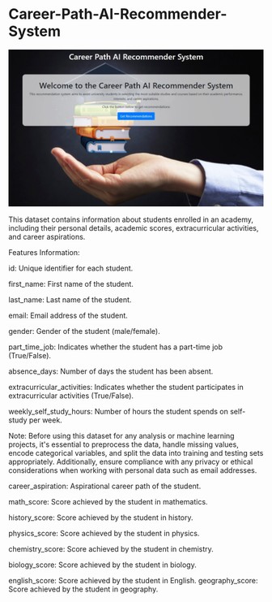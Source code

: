 # Career-Path-AI-Recommender-System

![banner](https://github.com/Azmary413/Career-Path-AI-Recommender-System/blob/main/Career-Path-AI%20home%20page.jpg)

This dataset contains information about students enrolled in an academy, including their personal details, academic scores, extracurricular activities, and career aspirations.

Features Information: 

id: Unique identifier for each student.

first_name: First name of the student.

last_name: Last name of the student.

email: Email address of the student.

gender: Gender of the student (male/female).

part_time_job: Indicates whether the student has a part-time job (True/False).

absence_days: Number of days the student has been absent.

extracurricular_activities: Indicates whether the student participates in extracurricular activities (True/False).

weekly_self_study_hours: Number of hours the student spends on self-study per week.

Note:
Before using this dataset for any analysis or machine learning projects, it's essential to preprocess the data, handle missing values, encode categorical variables, and split the data into training and testing sets appropriately. Additionally, ensure compliance with any privacy or ethical considerations when working with personal data such as email addresses.

career_aspiration: Aspirational career path of the student.

math_score: Score achieved by the student in mathematics.

history_score: Score achieved by the student in history.

physics_score: Score achieved by the student in physics.

chemistry_score: Score achieved by the student in chemistry.

biology_score: Score achieved by the student in biology.

english_score: Score achieved by the student in English.
geography_score: Score achieved by the student in geography.

